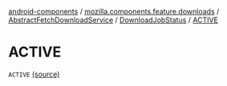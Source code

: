 [android-components](../../../index.md) / [mozilla.components.feature.downloads](../../index.md) / [AbstractFetchDownloadService](../index.md) / [DownloadJobStatus](index.md) / [ACTIVE](./-a-c-t-i-v-e.md)

# ACTIVE

`ACTIVE` [(source)](https://github.com/mozilla-mobile/android-components/blob/master/components/feature/downloads/src/main/java/mozilla/components/feature/downloads/AbstractFetchDownloadService.kt#L150)